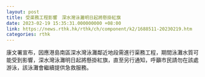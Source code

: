 ```yaml
---
layout: post
title: 受渠務工程影響　深水灣泳灘明日起將懸掛紅旗
date: 2023-02-19 15:35:31.000000000 +08:00
link: https://news.rthk.hk/rthk/ch/component/k2/1688511-20230219.htm
categories: rthk
---
```


康文署宣布，因應港島南區深水灣泳灘鄰近地段需進行渠務工程，期間泳灘水質可能受到影響，深水灣泳灘明日起將懸掛紅旗，直至另行通知，呼籲市民請勿在該處游泳，該泳灘會繼續提供急救服務。
